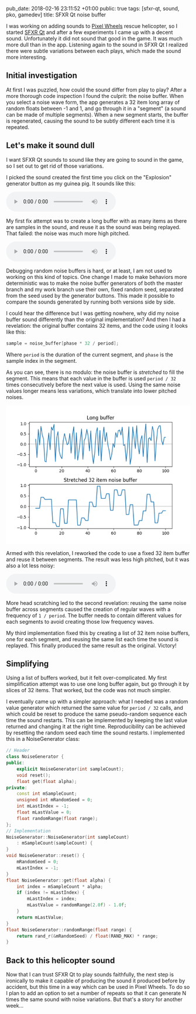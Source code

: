 pub_date: 2018-02-16 23:11:52 +01:00
public: true
tags: [sfxr-qt, sound, pko, gamedev]
title: SFXR Qt noise buffer

I was working on adding sounds to [Pixel Wheels][] rescue helicopter, so I started [SFXR Qt][] and after a few experiments I came up with a decent sound. Unfortunately it did not sound that good in the game. It was much more dull than in the app. Listening again to the sound in SFXR Qt I realized there were subtle variations between each plays, which made the sound more interesting.

[Pixel Wheels]: /projects/pixelwheels/
[SFXR Qt]: https://github.com/agateau/sfxr-qt

## Initial investigation

At first I was puzzled, how could the sound differ from play to play? After a more thorough code inspection I found the culprit: the noise buffer. When you select a noise wave form, the app generates a 32 item long array of random floats between -1 and 1, and go through it in a "segment" (a sound can be made of multiple segments). When a new segment starts, the buffer is regenerated, causing the sound to be subtly different each time it is repeated.

## Let's make it sound dull

I want SFXR Qt sounds to sound like they are going to sound in the game, so I set out to get rid of those variations.

I picked the sound created the first time you click on the "Explosion" generator button as my guinea pig. It sounds like this:

<audio controls>
  <source src="reference.wav">
</audio>

My first fix attempt was to create a long buffer with as many items as there are samples in the sound, and reuse it as the sound was being replayed. That failed: the noise was much more high pitched.

<audio controls>
  <source src="high-pitched.wav">
</audio>

<!-- break -->

Debugging random noise buffers is hard, or at least, I am not used to working on this kind of topics. One change I made to make behaviors more deterministic was to make the noise buffer generators of both the master branch and my work branch use their own, fixed random seed, separated from the seed used by the generator buttons. This made it possible to compare the sounds generated by running both versions side by side.

I could hear the difference but I was getting nowhere, why did my noise buffer sound differently than the original implementation? And then I had a revelation: the original buffer contains 32 items, and the code using it looks like this:

```c++
sample = noise_buffer[phase * 32 / period];
```

Where `period` is the duration of the current segment, and `phase` is the sample index in the segment.

As you can see, there is no modulo: the noise buffer is *stretched* to fill the segment. This means that each value in the buffer is used `period / 32` times consecutively before the next value is used. Using the same noise values longer means less variations, which translate into lower pitched noises.

![Comparison of the two generated noises](noises.png)

Armed with this revelation, I reworked the code to use a fixed 32 item buffer and reuse it between segments. The result was less high pitched, but it was also a lot less noisy:

<audio controls>
  <source src="low-waves.wav">
</audio>

More head scratching led to the second revelation: reusing the same noise buffer across segments caused the creation of regular waves with a frequency of `1 / period`. The buffer needs to contain different values for each segments to avoid creating those low frequency waves.

My third implementation fixed this by creating a list of 32 item noise buffers, one for each segment, and reusing the same list each time the sound is replayed. This finally produced the same result as the original. Victory!

## Simplifying

Using a list of buffers worked, but it felt over-complicated. My first simplification attempt was to use one long buffer again, but go through it by slices of 32 items. That worked, but the code was not much simpler.

I eventually came up with a simpler approach: what I needed was a random value generator which returned the same value for `period / 32` calls, and which could be reset to produce the same pseudo-random sequence each time the sound restarts. This can be implemented by keeping the last value returned and changing it at the right time. Reproducibility can be achieved by resetting the random seed each time the sound restarts. I implemented this in a NoiseGenerator class:

```c++
// Header
class NoiseGenerator {
public:
    explicit NoiseGenerator(int sampleCount);
    void reset();
    float get(float alpha);
private:
    const int mSampleCount;
    unsigned int mRandomSeed = 0;
    int mLastIndex = -1;
    float mLastValue = 0;
    float randomRange(float range);
};
// Implementation
NoiseGenerator::NoiseGenerator(int sampleCount)
    : mSampleCount(sampleCount) {
}
void NoiseGenerator::reset() {
    mRandomSeed = 0;
    mLastIndex = -1;
}
float NoiseGenerator::get(float alpha) {
    int index = mSampleCount * alpha;
    if (index != mLastIndex) {
        mLastIndex = index;
        mLastValue = randomRange(2.0f) - 1.0f;
    }
    return mLastValue;
}
float NoiseGenerator::randomRange(float range) {
    return rand_r(&mRandomSeed) / float(RAND_MAX) * range;
}
```

## Back to this helicopter sound

Now that I can trust SFXR Qt to play sounds faithfully, the next step is ironically to make it capable of producing the sound it produced before by accident, but this time in a way which can be used in Pixel Wheels. To do so I plan to add an option to set a number of repeats so that it can generate N times the same sound with noise variations. But that's a story for another week...
